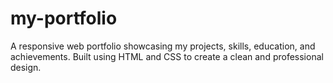 # my-portfolio
A responsive web portfolio showcasing my projects, skills, education, and achievements. Built using HTML and CSS to create a clean and professional design.
